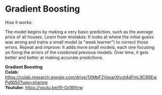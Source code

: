# Gradient Boosting

<body>
  How it works:

The model begins by making a very basic prediction, such as the average price of all houses.
Learn from mistakes: It looks at where the initial guess was wrong and trains a small model (a "weak learner") to correct those errors.
Repeat and improve: It adds more small models, each one focusing on fixing the errors of the combined previous models. Over time, it gets better and better at making accurate predictions.
</body>

**Gradient Boosting** <br>
**Colab:** https://colab.research.google.com/drive/1XMbF2VoxarXtyzt4dFmL9CR6EwPgNIS0?usp=sharing <br>
**Youtube:**  https://youtu.be/lfI-OcWlhrw


